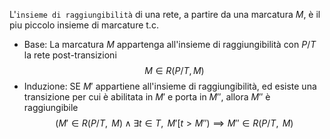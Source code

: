 L'`insieme di raggiungibilità` di una rete, a partire da una marcatura $M$, è il piu piccolo insieme di marcature t.c.
- Base: La marcatura $M$ appartenga all'insieme di raggiungibilità con $P/T$ la rete post-transizioni
$$M \in R(P / T, M)$$
- Induzione: SE $M'$ appartiene all'insieme di raggiungibilità, ed esiste una transizione per cui è abilitata in $M'$ e porta in $M''$, allora $M''$ è raggiungibile
$$(M' \in R(P/T,\text{ }M) \wedge \exists t \in T,\text{ }M'[t > M'') \implies M'' \in R(P/T,\text{ }M)$$